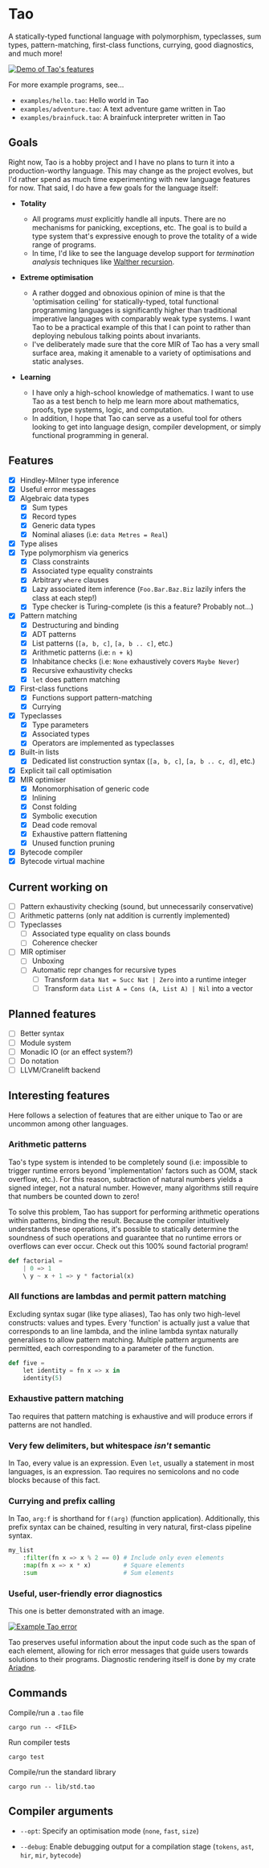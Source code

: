 # Tao

A statically-typed functional language with polymorphism, typeclasses, sum types, pattern-matching, first-class
functions, currying, good diagnostics, and much more!

<a href = "https://www.github.com/zesterer/tao">
    <img src="https://raw.githubusercontent.com/zesterer/tao/master/misc/example.png" alt="Demo of Tao's features"/>
</a>

For more example programs, see...

- `examples/hello.tao`: Hello world in Tao
- `examples/adventure.tao`: A text adventure game written in Tao
- `examples/brainfuck.tao`: A brainfuck interpreter written in Tao

## Goals

Right now, Tao is a hobby project and I have no plans to turn it into a production-worthy language. This may change as
the project evolves, but I'd rather spend as much time experimenting with new language features for now. That said, I do
have a few goals for the language itself:

- **Totality**
    - All programs *must* explicitly handle all inputs. There are no mechanisms for panicking, exceptions, etc. The goal
      is to build a type system that's expressive enough to prove the totality of a wide range of programs.
    - In time, I'd like to see the language develop support for *termination analysis* techniques like
      [Walther recursion](https://en.wikipedia.org/wiki/Walther_recursion).

- **Extreme optimisation**
    - A rather dogged and obnoxious opinion of mine is that the 'optimisation ceiling' for statically-typed, total
      functional programming languages is significantly higher than traditional imperative languages with comparably
      weak type systems. I want Tao to be a practical example of this that I can point to rather than deploying nebulous
      talking points about invariants.
    - I've deliberately made sure that the core MIR of Tao has a very small surface area, making it amenable to a
      variety of optimisations and static analyses.

- **Learning**
    - I have only a high-school knowledge of mathematics. I want to use Tao as a test bench to help me learn more about
      mathematics, proofs, type systems, logic, and computation.
    - In addition, I hope that Tao can serve as a useful tool for others looking to get into language design, compiler
      development, or simply functional programming in general.

## Features

- [x] Hindley-Milner type inference
- [x] Useful error messages
- [x] Algebraic data types
    - [x] Sum types
    - [x] Record types
    - [x] Generic data types
    - [x] Nominal aliases (i.e: `data Metres = Real`)
- [x] Type alises
- [x] Type polymorphism via generics
    - [x] Class constraints
    - [x] Associated type equality constraints
    - [x] Arbitrary `where` clauses
    - [x] Lazy associated item inference (`Foo.Bar.Baz.Biz` lazily infers the class at each step!)
    - [x] Type checker is Turing-complete (is this a feature? Probably not...)
- [x] Pattern matching
    - [x] Destructuring and binding
    - [x] ADT patterns
    - [x] List patterns (`[a, b, c]`, `[a, b .. c]`, etc.)
    - [x] Arithmetic patterns (i.e: `n + k`)
    - [x] Inhabitance checks (i.e: `None` exhaustively covers `Maybe Never`)
    - [x] Recursive exhaustivity checks
    - [x] `let` does pattern matching
- [x] First-class functions
    - [x] Functions support pattern-matching
    - [x] Currying
- [x] Typeclasses
    - [x] Type parameters
    - [x] Associated types
    - [x] Operators are implemented as typeclasses
- [x] Built-in lists
    - [x] Dedicated list construction syntax (`[a, b, c]`, `[a, b .. c, d]`, etc.)
- [x] Explicit tail call optimisation
- [x] MIR optimiser
    - [x] Monomorphisation of generic code
    - [x] Inlining
    - [x] Const folding
    - [x] Symbolic execution
    - [x] Dead code removal
    - [x] Exhaustive pattern flattening
    - [x] Unused function pruning
- [x] Bytecode compiler
- [x] Bytecode virtual machine

## Current working on

- [ ] Pattern exhaustivity checking (sound, but unnecessarily conservative)
- [ ] Arithmetic patterns (only nat addition is currently implemented)
- [ ] Typeclasses
    - [ ] Associated type equality on class bounds
    - [ ] Coherence checker
- [ ] MIR optimiser
    - [ ] Unboxing
    - [ ] Automatic repr changes for recursive types
        - [ ] Transform `data Nat = Succ Nat | Zero` into a runtime integer
        - [ ] Transform `data List A = Cons (A, List A) | Nil` into a vector

## Planned features

- [ ] Better syntax
- [ ] Module system
- [ ] Monadic IO (or an effect system?)
- [ ] Do notation
- [ ] LLVM/Cranelift backend

## Interesting features

Here follows a selection of features that are either unique to Tao or are uncommon among other languages.

### Arithmetic patterns

Tao's type system is intended to be completely sound (i.e: impossible to trigger runtime errors beyond 'implementation'
factors such as OOM, stack overflow, etc.). For this reason, subtraction of natural numbers yields a signed integer, not
a natural number. However, many algorithms still require that numbers be counted down to zero!

To solve this problem, Tao has support for performing arithmetic operations within patterns, binding the result. Because
the compiler intuitively understands these operations, it's possible to statically determine the soundness of such
operations and guarantee that no runtime errors or overflows can ever occur. Check out this 100% sound factorial
program!

```py
def factorial =
    | 0 => 1
    \ y ~ x + 1 => y * factorial(x)
```

### All functions are lambdas and permit pattern matching

Excluding syntax sugar (like type aliases), Tao has only two high-level constructs: values and types. Every 'function'
is actually just a value that corresponds to an line lambda, and the inline lambda syntax naturally generalises to
allow pattern matching. Multiple pattern arguments are permitted, each corresponding to a parameter of the function.

```py
def five =
    let identity = fn x => x in
    identity(5)
```

### Exhaustive pattern matching

Tao requires that pattern matching is exhaustive and will produce errors if patterns are not handled.

### Very few delimiters, but whitespace *isn't* semantic

In Tao, every value is an expression. Even `let`, usually a statement in most languages, is an expression. Tao requires
no semicolons and no code blocks because of this fact.

### Currying and prefix calling

In Tao, `arg:f` is shorthand for `f(arg)` (function application). Additionally, this prefix syntax can be chained,
resulting in very natural, first-class pipeline syntax.

```py
my_list
    :filter(fn x => x % 2 == 0) # Include only even elements
    :map(fn x => x * x)         # Square elements
    :sum                        # Sum elements
```

### Useful, user-friendly error diagnostics

This one is better demonstrated with an image.

<a href = "https://www.github.com/zesterer/tao">
    <img src="https://raw.githubusercontent.com/zesterer/tao/master/misc/error.png" alt="Example Tao error"/>
</a>

Tao preserves useful information about the input code such as the span of each element, allowing for rich error messages
that guide users towards solutions to their programs. Diagnostic rendering itself is done by my crate
[Ariadne](https://www.github.com/zesterer/ariadne).

## Commands

Compile/run a `.tao` file

```
cargo run -- <FILE>
```

Run compiler tests

```
cargo test
```

Compile/run the standard library

```
cargo run -- lib/std.tao
```

## Compiler arguments

- `--opt`: Specify an optimisation mode (`none`, `fast`, `size`)

- `--debug`: Enable debugging output for a compilation stage (`tokens`, `ast`, `hir`, `mir`, `bytecode`)

